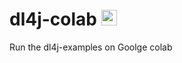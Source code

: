 

# dl4j-colab  <img src="https://cdn2.iconfinder.com/data/icons/circus-14/48/60-512.png" alt="alt text" width="25" height="25">

Run the dl4j-examples on Goolge colab




